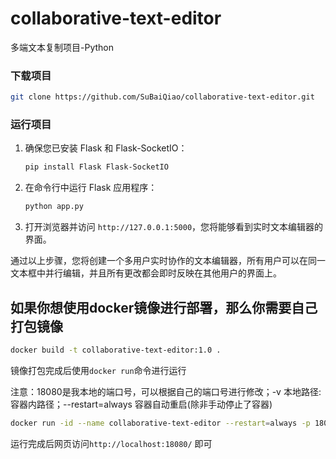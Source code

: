 # collaborative-text-editor
多端文本复制项目-Python

### 下载项目
```bash
git clone https://github.com/SuBaiQiao/collaborative-text-editor.git
```

### 运行项目
1. 确保您已安装 Flask 和 Flask-SocketIO：
   ```bash
   pip install Flask Flask-SocketIO
   ```

2. 在命令行中运行 Flask 应用程序：
   ```bash
   python app.py
   ```

3. 打开浏览器并访问 `http://127.0.0.1:5000`，您将能够看到实时文本编辑器的界面。

通过以上步骤，您将创建一个多用户实时协作的文本编辑器，所有用户可以在同一文本框中并行编辑，并且所有更改都会即时反映在其他用户的界面上。

## 如果你想使用docker镜像进行部署，那么你需要自己打包镜像
```bash
docker build -t collaborative-text-editor:1.0 .
```
镜像打包完成后使用`docker run`命令进行运行

注意：18080是我本地的端口号，可以根据自己的端口号进行修改；-v 本地路径:容器内路径；--restart=always 容器自动重启(除非手动停止了容器)
```bash
docker run -id --name collaborative-text-editor --restart=always -p 18080:8080 -v /C/Data/files/collaborative-text-editor/data:/code/data -v /C/Data/files/collaborative-text-editor/uploads:/code/uploads collaborative-text-editor:1.0
```

运行完成后网页访问`http://localhost:18080/` 即可